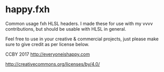# happy.fxh

Common usage fxh HLSL headers.  I made these for use with my vvvv contributions, but should be usable with HLSL in general.

Feel free to use in your creative & commercial projects, just please make sure to give credit as per license below.

CCBY 2017 http://everyoneishappy.com

http://creativecommons.org/licenses/by/4.0/
